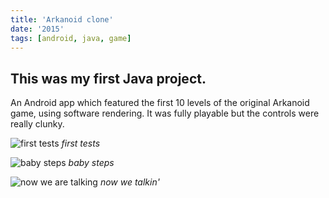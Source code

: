 ```yaml
---
title: 'Arkanoid clone'
date: '2015'
tags: [android, java, game]
---
```

This was my first Java project.
---

An Android app which featured the first 10 levels of the original Arkanoid game, using software rendering. It was fully playable but the controls were really clunky.

![first tests](/images/projects/arkanoid-clone/1.png)
*first tests*

![baby steps](/images/projects/arkanoid-clone/2.png)
*baby steps*

![now we are talking](/images/projects/arkanoid-clone/4.png)
*now we talkin'*

